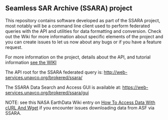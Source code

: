 Seamless SAR Archive (SSARA) project 
------

This repository contains software developed as part of the SSARA project, most notably will be a command line client used to perform federated queries with the API and utilities for data formatting and conversion.  Check out the Wiki for more information about specific elements of the project and you can create issues to let us now about any bugs or if you have a feature request.

For more information on the project, details about the API, and tutorial information [see the WIKI](https://www.unavco.org/gitlab/unavco_public/ssara_client/-/wikis/Home)

The API root for the SSARA federated query is:
http://web-services.unavco.org/brokered/ssara/

The SSARA Data Search and Access GUI is available at: https://web-services.unavco.org/brokered/ssara/gui

NOTE: see this NASA EarthData Wiki entry on [How To Access Data With cURL And Wget](https://wiki.earthdata.nasa.gov/display/EL/How+To+Access+Data+With+cURL+And+Wget) if you encounter issues downloading data from ASF via SSARA.
